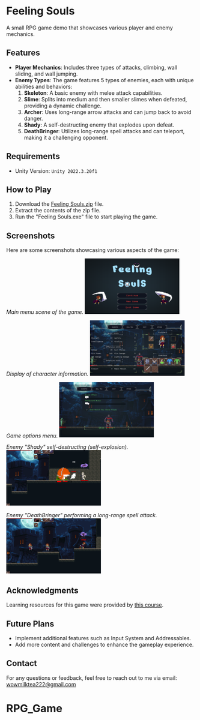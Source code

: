 
# Feeling Souls

A small RPG game demo that showcases various player and enemy mechanics.

## Features

- **Player Mechanics**: Includes three types of attacks, climbing, wall sliding, and wall jumping.
- **Enemy Types**: The game features 5 types of enemies, each with unique abilities and behaviors:
  1. **Skeleton**: A basic enemy with melee attack capabilities.
  2. **Slime**: Splits into medium and then smaller slimes when defeated, providing a dynamic challenge.
  3. **Archer**: Uses long-range arrow attacks and can jump back to avoid danger.
  4. **Shady**: A self-destructing enemy that explodes upon defeat.
  5. **DeathBringer**: Utilizes long-range spell attacks and can teleport, making it a challenging opponent.

## Requirements

- Unity Version: `Unity 2022.3.20f1`

## How to Play

1. Download the [Feeling Souls.zip](https://github.com/Tiai/RPG_Game/blob/main/GamePlay/Feeling%20Souls.zip) file.
2. Extract the contents of the zip file.
3. Run the "Feeling Souls.exe" file to start playing the game.

## Screenshots

Here are some screenshots showcasing various aspects of the game:

_Main menu scene of the game._
<img src="https://github.com/Tiai/RPG_Game/blob/main/Screenshot/mainscene.png" alt="Main Menu" style="width:50%" />


_Display of character information._
<img src="https://github.com/Tiai/RPG_Game/blob/main/Screenshot/CharacterInfo.png" alt="Character Info" style="width:50%" />


_Game options menu._
<img src="https://github.com/Tiai/RPG_Game/blob/main/Screenshot/Options.png" alt="Options" style="width:50%" />


_Enemy "Shady" self-destructing (self-explosion)._
<img src="https://github.com/Tiai/RPG_Game/blob/main/Screenshot/Self%20explosion.png" alt="Shady Self-Explosion" style="width:50%" />


_Enemy "DeathBringer" performing a long-range spell attack._
<img src="https://github.com/Tiai/RPG_Game/blob/main/Screenshot/Spell%20Attack.png" alt="DeathBringer Prediction Spell Attack" style="width:50%" />


## Acknowledgments

Learning resources for this game were provided by [this course](https://www.udemy.com/course/2d-rpg-alexdev/?couponCode=LETSLEARNNOW).

## Future Plans

- Implement additional features such as Input System and Addressables.
- Add more content and challenges to enhance the gameplay experience.

## Contact

For any questions or feedback, feel free to reach out to me via email: wowmilktea222@gmail.com

# RPG_Game
